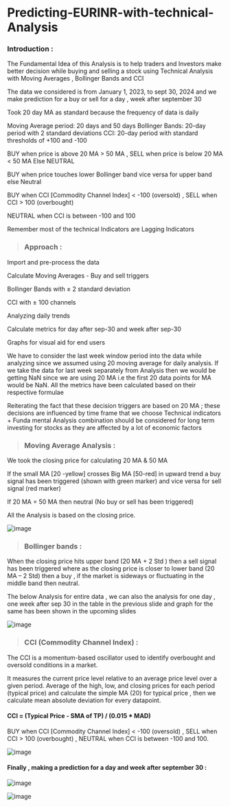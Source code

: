 # Predicting-EURINR-with-technical-Analysis
 
### Introduction :

The Fundamental Idea of this Analysis is to help traders and Investors make better decision while buying and selling a stock using Technical Analysis with Moving Averages , Bollinger Bands and CCI

The data we considered is from January 1, 2023, to sept 30, 2024 and we make prediction for a buy or sell for a day , week after september 30

Took 20 day MA as standard because the frequency of data is daily

Moving Average period: 20 days and 50 days
Bollinger Bands: 20-day period with 2 standard deviations
CCI: 20-day period with standard thresholds of +100 and -100

BUY when price is above 20 MA > 50 MA ,  SELL when price is below 20 MA < 50 MA Else NEUTRAL

BUY when price touches lower Bollinger band vice versa for upper band else Neutral

BUY when CCI [Commodity Channel Index] < -100 (oversold) , SELL when CCI > 100 (overbought)

NEUTRAL when CCI is between -100 and 100   

Remember most of the technical Indicators are Lagging Indicators 

>### Approach :

Import and pre-process the data

Calculate Moving Averages - Buy and sell triggers

Bollinger Bands with ± 2 standard deviation

CCI with ± 100 channels

Analyzing daily trends 

Calculate metrics for day after sep-30 and week after sep-30 

Graphs for visual aid for end users

We have to consider the last week window period into the data while analyzing since we assumed using 20 moving average for daily analysis.
If we take the data for last week separately from Analysis then we would be getting NaN since we are using 20 MA i.e the first 20 data points for MA would be NaN. 
All the metrics have been calculated based on their respective formulae

Reiterating the fact that these decision triggers are based on 20 MA ; these decisions are influenced by time frame that we choose
Technical indicators + Funda mental Analysis combination should be considered for long term investing for stocks as they are affected by a lot of economic factors

>### Moving Average Analysis : 

We took the closing price for calculating 20 MA & 50 MA 

If the small MA [20 -yellow] crosses Big MA [50-red] in upward trend a buy signal has been triggered (shown with green marker) and vice versa for sell signal (red marker) 

If 20 MA = 50 MA then neutral (No buy or sell has been triggered)

All the Analysis is based on the closing price.

![image](https://github.com/user-attachments/assets/145ca048-97f7-4109-9127-7200ce94bf80)

>### Bollinger bands : 

When the closing price hits upper band (20 MA + 2 Std ) then a sell signal has been triggered where as the closing price is closer to lower band (20 MA – 2 Std) then a buy , if the market is sideways or fluctuating in the middle band then neutral. 

The below Analysis for entire data , we can also the analysis for one day , one week after sep 30 in the table in the previous slide and graph for the same has been shown in the upcoming slides 

![image](https://github.com/user-attachments/assets/23d0a06d-0ebd-45d2-99ff-6a68f91ded6d)

>### CCI (Commodity Channel Index) :

 The CCI is a momentum-based oscillator used to identify overbought and oversold conditions in a market. 
 
 It measures the current price level relative to an average price level over a given period. Average of the high, low, and closing prices for each period (typical price) and calculate the simple MA (20) for typical price , then we calculate mean absolute deviation for every datapoint.
 
#### CCI = (Typical Price - SMA of TP) / (0.015 * MAD) 

BUY when CCI [Commodity Channel Index] < -100 (oversold) , SELL when CCI > 100 (overbought) , NEUTRAL when CCI is between -100 and 100.

![image](https://github.com/user-attachments/assets/88ecaf6e-330a-4d49-bb48-17092ecf7378)


#### Finally , making a prediction for a day and week after september 30 : 

![image](https://github.com/user-attachments/assets/32aa25c8-4674-4324-81d2-bf77adf34c48)

![image](https://github.com/user-attachments/assets/da6f3ca7-3e23-4ce2-ba3a-0f1242c9155b)









